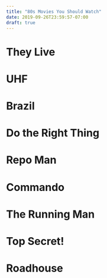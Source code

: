 ```yaml
---
title: "80s Movies You Should Watch"
date: 2019-09-26T23:59:57-07:00
draft: true
---
```


# They Live

# UHF

# Brazil

# Do the Right Thing

# Repo Man

# Commando

# The Running Man

# Top Secret!

# Roadhouse
